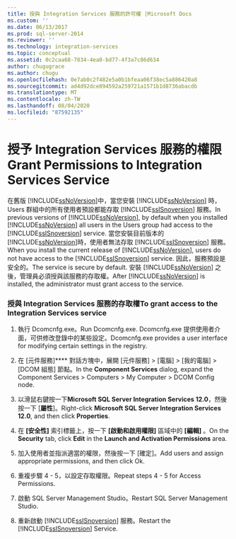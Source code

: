```yaml
---
title: 授與 Integration Services 服務的許可權 |Microsoft Docs
ms.custom: ''
ms.date: 06/13/2017
ms.prod: sql-server-2014
ms.reviewer: ''
ms.technology: integration-services
ms.topic: conceptual
ms.assetid: 0c2caa68-7834-4ea0-bd77-4f3a7c86d634
author: chugugrace
ms.author: chugu
ms.openlocfilehash: 0e7ab0c2f482e5a0b1bfeaa06f38ec5a886420a8
ms.sourcegitcommit: ad4d92dce894592a259721a1571b1d8736abacdb
ms.translationtype: MT
ms.contentlocale: zh-TW
ms.lasthandoff: 08/04/2020
ms.locfileid: "87592135"
---
```

# <a name="grant-permissions-to-integration-services-service"></a><span data-ttu-id="a0fca-102">授予 Integration Services 服務的權限</span><span class="sxs-lookup"><span data-stu-id="a0fca-102">Grant Permissions to Integration Services Service</span></span>
  <span data-ttu-id="a0fca-103">在舊版 [!INCLUDE[ssNoVersion](../includes/ssnoversion-md.md)]中，當您安裝 [!INCLUDE[ssNoVersion](../includes/ssnoversion-md.md)] 時，Users 群組中的所有使用者預設都能存取 [!INCLUDE[ssISnoversion](../includes/ssisnoversion-md.md)] 服務。</span><span class="sxs-lookup"><span data-stu-id="a0fca-103">In previous versions of [!INCLUDE[ssNoVersion](../includes/ssnoversion-md.md)], by default when you installed [!INCLUDE[ssNoVersion](../includes/ssnoversion-md.md)] all users in the Users group had access to the [!INCLUDE[ssISnoversion](../includes/ssisnoversion-md.md)] service.</span></span> <span data-ttu-id="a0fca-104">當您安裝目前版本的 [!INCLUDE[ssNoVersion](../includes/ssnoversion-md.md)]時，使用者無法存取 [!INCLUDE[ssISnoversion](../includes/ssisnoversion-md.md)] 服務。</span><span class="sxs-lookup"><span data-stu-id="a0fca-104">When you install the current release of [!INCLUDE[ssNoVersion](../includes/ssnoversion-md.md)], users do not have access to the [!INCLUDE[ssISnoversion](../includes/ssisnoversion-md.md)] service.</span></span> <span data-ttu-id="a0fca-105">因此，服務預設是安全的。</span><span class="sxs-lookup"><span data-stu-id="a0fca-105">The service is secure by default.</span></span> <span data-ttu-id="a0fca-106">安裝 [!INCLUDE[ssNoVersion](../includes/ssnoversion-md.md)] 之後，管理員必須授與該服務的存取權。</span><span class="sxs-lookup"><span data-stu-id="a0fca-106">After [!INCLUDE[ssNoVersion](../includes/ssnoversion-md.md)] is installed, the administrator must grant access to the service.</span></span>  
  
### <a name="to-grant-access-to-the-integration-services-service"></a><span data-ttu-id="a0fca-107">授與 Integration Services 服務的存取權</span><span class="sxs-lookup"><span data-stu-id="a0fca-107">To grant access to the Integration Services service</span></span>  
  
1.  <span data-ttu-id="a0fca-108">執行 Dcomcnfg.exe。</span><span class="sxs-lookup"><span data-stu-id="a0fca-108">Run Dcomcnfg.exe.</span></span> <span data-ttu-id="a0fca-109">Dcomcnfg.exe 提供使用者介面，可供修改登錄中的某些設定。</span><span class="sxs-lookup"><span data-stu-id="a0fca-109">Dcomcnfg.exe provides a user interface for modifying certain settings in the registry.</span></span>  
  
2.  <span data-ttu-id="a0fca-110">在 [元件服務]\*\*\*\* 對話方塊中，展開 [元件服務] > [電腦] > [我的電腦] > [DCOM 組態] 節點。</span><span class="sxs-lookup"><span data-stu-id="a0fca-110">In the **Component Services** dialog, expand the Component Services > Computers > My Computer > DCOM Config node.</span></span>  
  
3.  <span data-ttu-id="a0fca-111">以滑鼠右鍵按一下**Microsoft SQL Server Integration Services 12.0**，然後按一下 [**屬性**]。</span><span class="sxs-lookup"><span data-stu-id="a0fca-111">Right-click **Microsoft SQL Server Integration Services 12.0**, and then click **Properties**.</span></span>  
  
4.  <span data-ttu-id="a0fca-112">在 **[安全性]** 索引標籤上，按一下 **[啟動和啟用權限]** 區域中的 **[編輯]** 。</span><span class="sxs-lookup"><span data-stu-id="a0fca-112">On the **Security** tab, click **Edit** in the **Launch and Activation Permissions** area.</span></span>  
  
5.  <span data-ttu-id="a0fca-113">加入使用者並指派適當的權限，然後按一下 [確定]。</span><span class="sxs-lookup"><span data-stu-id="a0fca-113">Add users and assign appropriate permissions, and then click Ok.</span></span>  
  
6.  <span data-ttu-id="a0fca-114">重複步驟 4 - 5，以設定存取權限。</span><span class="sxs-lookup"><span data-stu-id="a0fca-114">Repeat steps 4 - 5 for Access Permissions.</span></span>  
  
7.  <span data-ttu-id="a0fca-115">啟動 SQL Server Management Studio。</span><span class="sxs-lookup"><span data-stu-id="a0fca-115">Restart SQL Server Management Studio.</span></span>  
  
8.  <span data-ttu-id="a0fca-116">重新啟動 [!INCLUDE[ssISnoversion](../includes/ssisnoversion-md.md)] 服務。</span><span class="sxs-lookup"><span data-stu-id="a0fca-116">Restart the [!INCLUDE[ssISnoversion](../includes/ssisnoversion-md.md)] Service.</span></span>  
  
  
